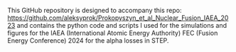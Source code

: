 This GitHub repository is designed to accompany this repo: https://github.com/aleksyprok/Prokopyszyn_et_al_Nuclear_Fusion_IAEA_2023 and contains the python code and scripts I used for the simulations and figures for the IAEA (International Atomic Energy Authority) FEC (Fusion Energy Conference) 2024 for the alpha losses in STEP.
